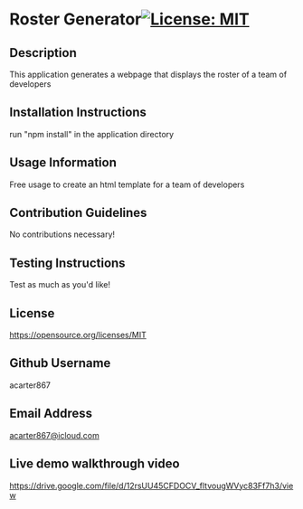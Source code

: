 # Roster Generator[![License: MIT](https://img.shields.io/badge/License-MIT-yellow.svg)](https://opensource.org/licenses/MIT)

## Description
This application generates a webpage that displays the roster of a team of developers

## Installation Instructions
run "npm install" in the application directory

## Usage Information
Free usage to create an html template for a team of developers

## Contribution Guidelines
No contributions necessary!

## Testing Instructions
Test as much as you'd like!

## License 
https://opensource.org/licenses/MIT

## Github Username
acarter867

## Email Address
acarter867@icloud.com

## Live demo walkthrough video
https://drive.google.com/file/d/12rsUU45CFDOCV_fltvougWVyc83Ff7h3/view
